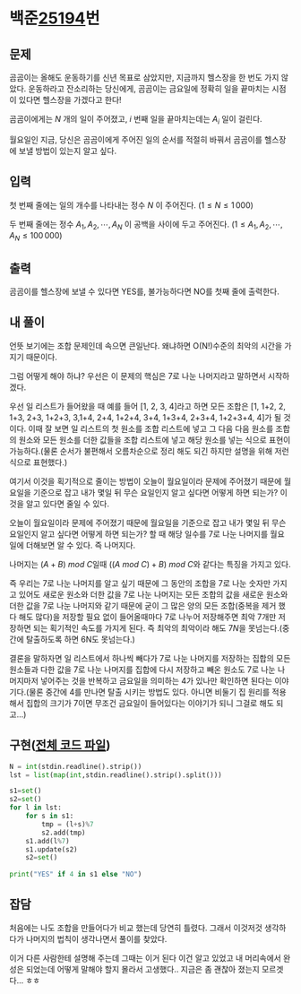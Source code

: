 # 백준[25194](https://www.acmicpc.net/problem/25194)번
## 문제
곰곰이는 올해도 운동하기를 신년 목표로 삼았지만, 지금까지 헬스장을 한 번도 가지 않았다. 운동하라고 잔소리하는 당신에게, 곰곰이는 금요일에 정확히 일을 끝마치는 시점이 있다면 헬스장을 가겠다고 한다!

곰곰이에게는
$N$ 개의 일이 주어졌고, $i$ 번째 일을 끝마치는데는 $A_i$ 일이 걸린다.

월요일인 지금, 당신은 곰곰이에게 주어진 일의 순서를 적절히 바꿔서 곰곰이를 헬스장에 보낼 방법이 있는지 알고 싶다.

## 입력
 첫 번째 줄에는 일의 개수를 나타내는 정수 $N$ 이 주어진다. ($1 \le N \le 1\,000$)

두 번째 줄에는 정수
$A_1, A_2, \cdots, A_N$ 이 공백을 사이에 두고 주어진다. ($1 \le A_1, A_2, \cdots, A_N \le 100\,000$)

## 출력
 곰곰이를 헬스장에 보낼 수 있다면 YES를, 불가능하다면 NO를 첫째 줄에 출력한다.

## 내 풀이
 언뜻 보기에는 조합 문제인데 속으면 큰일난다. 왜냐하면 O(N!)수준의 최악의 시간을 가지기 때문이다.
 
 그럼 어떻게 해야 하냐? 우선은 이 문제의 핵심은 7로 나눈 나머지라고 말하면서 시작하겠다.

 우선 일 리스트가 들어왔을 때 예를 들어 [1, 2, 3, 4]라고 하면 모든 조합은 [1, 1+2, 2, 1+3, 2+3, 1+2+3, 3,1+4, 2+4, 1+2+4, 3+4, 1+3+4, 2+3+4, 1+2+3+4, 4]가 될 것이다. 이때 잘 보면 일 리스트의 첫 원소를 조합 리스트에 넣고 그 다음 다음 원소를 조합의 원소와 모든 원소를 더한 값들을 조합 리스트에 넣고 해당 원소를 넣는 식으로 표현이 가능하다.(물론 순서가 불편해서 오름차순으로 정리 해도 되긴 하지만 설명을 위해 저런식으로 표현했다.)

 여기서 이것을 획기적으로 줄이는 방법이 오늘이 월요일이라 문제에 주어졌기 때문에 월요일을 기준으로 잡고 내가 몇일 뒤 무슨 요일인지 알고 싶다면 어떻게 하면 되는가? 이것을 알고 있다면 줄일 수 있다.
 
 오늘이 월요일이라 문제에 주어졌기 때문에 월요일을 기준으로 잡고 내가 몇일 뒤 무슨 요일인지 알고 싶다면 어떻게 하면 되는가? 할 때 해당 일수를 7로 나눈 나머지를 월요일에 더해보면 알 수 있다. 즉 나머지다.

 나머지는 $(A+B)$ $mod$ $C$일때 $((A$ $mod$ $C)+B)$ $mod$ $C$와 같다는 특징을 가지고 있다.

 즉 우리는 7로 나눈 나머지를 알고 싶기 때문에 그 동안의 조합을 7로 나눈 숫자만 가지고 있어도 새로운 원소와 더한 값을 7로 나눈 나머지는 모든 조합의 값을 새로운 원소와 더한 값을 7로 나눈 나머지와 같기 때문에 굳이 그 많은 양의 모든 조합(중복을 제거 했다 해도 많다)을 저장할 필요 없이 들어올때마다 7로 나누어 저장해주면 최악 7개만 저장하면 되는 획기적인 속도를 가지게 된다. 즉 최악의 최악이라 해도 $7N$을 못넘는다.(중간에 탈출하도록 하면 6N도 못넘는다.)
 
 결론을 말하자면 일 리스트에서 하나씩 빼다가 7로 나눈 나머지를 저장하는 집합의 모든 원소들과 다한 값을 7로 나눈 나머지를 집합에 다시 저장하고 빼온 원소도 7로 나눈 나머지마저 넣어주는 것을 반복하고 금요일을 의미하는 4가 있나만 확인하면 된다는 이야기다.(물론 중간에 4를 만나면 탈출 시키는 방법도 있다. 아니면 비둘기 집 원리를 적용해서 집합의 크기가 7이면 무조건 금요일이 들어있다는 이야기가 되니 그걸로 해도 되고...)

## 구현([전체 코드 파일](/baekjoon/25194결전의금요일/c.py))
``` python
N = int(stdin.readline().strip())
lst = list(map(int,stdin.readline().strip().split()))

s1=set()
s2=set()
for l in lst:
	for s in s1:
		tmp = (l+s)%7
		s2.add(tmp)
	s1.add(l%7)
	s1.update(s2)
	s2=set()
		
print("YES" if 4 in s1 else "NO")
```

## 잡담
 처음에는 나도 조합을 만들어다가 비교 했는데 당연히 틀렸다. 그래서 이것저것 생각하다가 나머지의 법칙이 생각나면서 풀이를 찾았다.

 이거 다른 사람한테 설명해 주는데 그때는 이거 된다 이건 알고 있었고 내 머리속에서 완성은 되었는데 어떻게 말해야 할지 몰라서 고생했다.. 지금은 좀 괜찮아 졌는지 모르겟다... ㅎㅎ